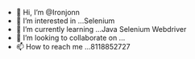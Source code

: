- 👋 Hi, I’m @Ironjonn
- 👀 I’m interested in ...Selenium
- 🌱 I’m currently learning ...Java Selenium Webdriver
- 💞️ I’m looking to collaborate on ...
- 📫 How to reach me ...8118852727

<!---
Ironjonn/Ironjonn is a ✨ special ✨ repository because its `README.md` (this file) appears on your GitHub profile.
You can click the Preview link to take a look at your changes.
--->
